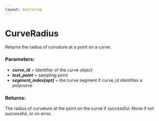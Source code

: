 ```yaml
---
layout: bootstrap
---
```


# CurveRadius

Returns the radius of curvature at a point on a curve.
        

### Parameters:

- ***curve_id*** = identifier of the curve object
- ***test_point*** = sampling point
- ***segment_index[opt]*** = the curve segment if curve_id identifies a polycurve
        

### Returns:


The radius of curvature at the point on the curve if successful.
None if not successful, or on error.
        
